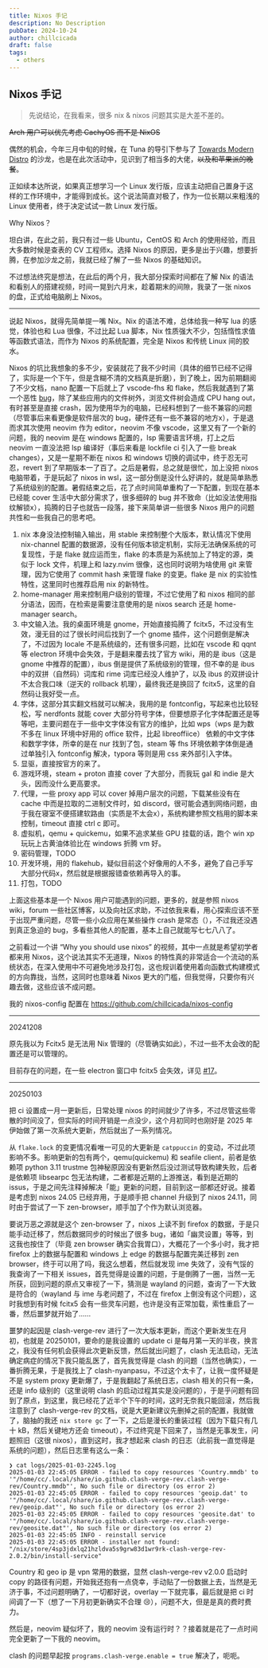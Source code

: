 ```yaml
---
title: Nixos 手记
description: No Description
pubDate: 2024-10-24
author: chillcicada
draft: false
tags:
  - others
---
```


## Nixos 手记

> 先说结论，在我看来，很多 nix & nixos 问题其实是大差不差的。

~~Arch 用户可以优先考虑 CachyOS 而不是 NixOS~~

偶然的机会，今年三月中旬的时候，在 Tuna 的导引下参与了 [Towards Modern Distro](https://tuna.moe/event/2024/towards-modern-distro/) 的沙龙，也是在此次活动中，见识到了相当多的大佬，~~以及和苹果派的晚餐~~。

正如续本达所说，如果真正想学习一个 Linux 发行版，应该主动把自己置身于这样的工作环境中，才能得到成长。这个说法简直对极了，作为一位长期以来粗浅的 Linux 使用者，终于决定试试一款 Linux 发行版。

Why Nixos？

坦白讲，在此之前，我只有过一些 Ubuntu，CentOS 和 Arch 的使用经验，而且大多数时候是查表的 CV 工程师x。选择 Nixos 的原因，更多是出于兴趣，想要折腾，在参加沙龙之前，我就已经了解了一些 Nixos 的基础知识。

不过想法终究是想法，在此后的两个月，我大部分探索时间都在了解 Nix 的语法和看别人的搭建视频，时间一晃到六月末，趁着期末的间隙，我录了一张 nixos 的盘，正式给电脑刷上 Nixos。

---

说起 Nixos，就得先简单提一嘴 Nix。Nix 的语法不难，总体给我一种写 lua 的感觉，体验也和 Lua 很像，不过比起 Lua 脚本，Nix 性质强大不少，包括惰性求值等函数式语法，而作为 Nixos 的系统配置，完全是 Nixos 和传统 Linux 间的胶水。

Nixos 的坑比我想象的多不少，安装就花了我不少时间（具体的细节已经不记得了，实际是一个下午，但是含糊不清的文档真是折磨），到了晚上，因为前期翻阅了不少文档，nano 配置一下后就上了 vscode-fhs 和 flake，然后我就遇到了第一个恶性 [bug](https://github.com/chillcicada/nixos-config/issues/5)，除了某些应用内的文件树外，浏览文件树会造成 CPU hang out，有时甚至是直接 crash，因为使用华为的电脑，已经料想到了一些不兼容的问题（尽管事后来看更像是软件层次的 bug，硬件还有一些不兼容的地方x），于是退而求其次使用 neovim 作为 editor，neovim 不像 vscode，这里又有了一个新的问题，我的 neovim 是在 windows 配置的，lsp 需要语言环境，打上之后 neovim 一直没法把 lsp 编译好（事后来看是 lockfile ci 引入了一些 break changes），又是一星期不断在 nixos 和 windows 切换的调试中，终于忍无可忍，revert 到了早期版本一了百了。之后是暑假，总之就是很忙，加上没把 nixos 电脑带着，于是玩起了 nixos in wsl，这一部分倒是没什么好讲的，就是简单熟悉了系统级别的配置。暑假结束之后，花了点时间简单重构了一下配置，到现在基本已经能 cover 生活中大部分需求了，很多细碎的 bug 并不致命（比如没法使用指纹解锁x），捣腾的日子也就告一段落，接下来简单讲一些很多 Nixos 用户的问题共性和一些我自己的思考吧。

1. nix 本身没法控制输入输出，用 stable 来控制整个大版本，默认情况下使用 nix-channel 配置的数据源，没有任何版本锁定机制，实际无法确保系统的可复现性，于是 flake 就应运而生，flake 的本质是为系统加上了特定的源，类似于 lock 文件，机理上和 lazy.nvim 很像，这也同时说明为啥使用 git 来管理，因为它使用了 commit hash 来管理 flake 的变更。flake 是 nix 的实验性特性，这里同时也推荐启用 nix 的新特性。
2. home-manager 用来控制用户级别的管理，不过它使用了和 nixos 相同的部分语法，因而，在检索是需要注意使用的是 nixos search 还是 home-manager search。
3. 中文输入法。我的桌面环境是 gnome，开始直接捣腾了 fcitx5，不过没有生效，漫无目的过了很长时间后找到了一个 gnome 插件，这个问题倒是解决了，不过因为 locale 不是系统级的，还有很多问题，比如在 vscode 和 qqnt 等 electron 环境中会失效，于是翻来覆去找了官方 wiki，用的是 ibus（这是 gnome 中推荐的配置），ibus 倒是提供了系统级别的管理，但不幸的是 ibus 中的双拼（自然码）词库和 rime 词库已经没人维护了，以及 ibus 的双拼设计不太合我口味（逆天的 rollback 机理），最终我还是换回了 fcitx5，这里的自然码让我好受一点。
4. 字体，这部分其实翻文档就可以解决，我用的是 fontconfig，写起来也比较轻松，写 nerdfonts 就能 cover 大部分符号字体，但要想原子化字体配置还是等等吧，主要问题在于一些中文字体没有官方的维护，比如 wps（wps 是为数不多在 linux 环境中好用的 office 软件，比起 libreoffiice） 依赖的中文字体和数学字体，所幸的是在 nur 找到了包，steam 等 fhs 环境依赖字体倒是通过单独引入 fontconfig 解决，typora 等则是用 css 来外部引入字体。
5. 显驱，直接按官方的来了。
6. 游戏环境，steam + proton 直接 cover 了大部分，而我玩 gal 和 indie 是大头，因而没什么更高要求。
7. 代理，一些 proxy app 可以 cover 掉用户层次的问题，下载某些没有在 cache 中而是拉取的二进制文件时，如 discord，很可能会遇到网络问题，由于我在寝室不便搭建软路由（实质是不太会x），系统构建参照文档用的脚本来控制，timeout 直接 ctrl c 即可。
8. 虚拟机，qemu + quickemu，如果不追求某些 GPU 挂载的话，跑个 win xp 玩玩上古黄油体验比在 windows 折腾 vm 好。
9. 密码管理，TODO
10. 开发环境，用的 flakehub，疑似目前这个好像用的人不多，避免了自己手写大部分代码x，然后就是根据报错查依赖再导入的事。
11. 打包，TODO

上面这些基本是一个 Nixos 用户可能遇到的问题，更多的，就是参照 nixos wiki，forum 一些社区博客，以及向社区求助，不过依我来看，用心探索应该不至于出现严重问题，尽管一些小众应用在某些操作 crash 是常态（），不过我还没遇到真正急迫的 bug，多看些其他人的配置，基本上自己就能写七七八八了。

之前看过一个讲 “Why you should use nixos” 的视频，其中一点就是希望初学者都来用 Nixos，这个说法其实不无道理，Nixos 的特性真的非常适合一个流动的系统状态，在深入使用中不可避免地涉及打包，这也规训着使用着向函数式构建模式的方向靠拢，当然，这同时也意味着 Nixos 更大的门槛，但我觉得，只要你有兴趣去做，这些应该不成问题。

我的 nixos-config 配置在 <https://github.com/chillcicada/nixos-config>

---

20241208

原先我以为 Fcitx5 是无法用 Nix 管理的（尽管确实如此），不过一些不太会改的配置还是可以管理的。

目前存在的问题，在一些 electron 窗口中 fcitx5 会失效，详见 [#17](https://github.com/chillcicada/nixos-config/issues/17)。

---

20250103

把 ci 设置成一月一更新后，日常处理 nixos 的时间就少了许多，不过尽管这些零散的时间没了，但实际的时间开销是一点没少，这个月初同时也刚好是 2025 年伊始做了第一次系统大更新，然后就出了一系列情况。

从 `flake.lock` 的变更情况看唯一可见的大更新是 `catppuccin` 的变动，不过此项影响不多。影响更新的包有两个，qemu(quickemu) 和 seafile client，前者是依赖项 python 3.11 trustme 包神秘原因没有更新然后没过测试导致构建失败，后者是依赖项 libsearpc 包无法构建，二者都是近期的上游推送，看到是近期的 issus，于是之间先注释掉解决「能」更新的问题，目前到这一部都还好说。接着是考虑到 nixos 24.05 已经弃用，于是顺手把 channel 升级到了 nixos 24.11，同时由于尝试了一下 zen-browser，顺手加了个作为默认浏览器。

要说万恶之源就是这个 zen-browser 了，nixos 上读不到 firefox 的数据，于是只能手动迁移了，然后数据同步的时候出了很多 bug，诸如「幽灵设置」等等，到这我也按住了（毕竟 zen browser 确实合我胃口），大概花了一个多小时，我才把 firefox 上的数据与配置和 windows 上 edge 的数据与配置完美迁移到 zen browser，终于可以用了吗，我这么想着，然后就发现 ime 失效了，没有气馁的我查询了一下相关 issues，首先觉得是设置的问题，于是倒腾了一圈，当然一无所获，回到问题的原点又审视了一下，猜测是 wayland 的问题，查询了一下大致是符合的（wayland 与 ime 与老问题了，不过在 firefox 上倒没有这个问题），这时我想到有时候 fcitx5 会有一些灵车问题，也许是没有正常加载，索性重启了一番，然后噩梦就开始了……

噩梦的起因是 clash-verge-rev 进行了一次大版本更新，而这个更新发生在月初，也就是 20250101，要命的是我设置的 update ci 是每月第一天的半夜，换言之，我没有任何机会获得此次更新反馈，然后就出问题了，clash 无法启动，无法确定病症的情况下我只能乱医了，首先我觉得是 clash 的问题（当然也确实），一番折腾无果，于是我找上了 clash-nyanpasu，不过这个太卡了，让我一度怀疑是不是 system proxy 更新爆了，于是我翻起了系统日志，clash 相关的只有一条，还是 info 级别的（这里说明 clash 的启动过程其实是没问题的），于是乎问题有回到了原点，到这里，我已经花了近半个下午的时间，这时无奈我只能回滚，然后我注意到了 clash-verge-rev 的文档，说是大更新建议先删掉之前的配置，我就做了，脑抽的我还 `nix store gc` 了一下，之后是漫长的重装过程（因为下载只有几十 kB，然后关键地方还会 timeout），不过终究是下回来了，当然是无事发生，问题照旧（这很 nixos），直到这时，我才想起来 clash 的日志（此前我一直觉得是系统的问题），然后日志里有这么一条：

```log
❯ cat logs/2025-01-03-2245.log
2025-01-03 22:45:05 ERROR - failed to copy resources 'Country.mmdb' to '"/home/cc/.local/share/io.github.clash-verge-rev.clash-verge-rev/Country.mmdb"', No such file or directory (os error 2)
2025-01-03 22:45:05 ERROR - failed to copy resources 'geoip.dat' to '"/home/cc/.local/share/io.github.clash-verge-rev.clash-verge-rev/geoip.dat"', No such file or directory (os error 2)
2025-01-03 22:45:05 ERROR - failed to copy resources 'geosite.dat' to '"/home/cc/.local/share/io.github.clash-verge-rev.clash-verge-rev/geosite.dat"', No such file or directory (os error 2)
2025-01-03 22:45:05 INFO - reinstall service
2025-01-03 22:45:05 ERROR - installer not found: "/nix/store/4sp3jdxlq21hzldva5s9grw83d1wr9rk-clash-verge-rev-2.0.2/bin/install-service"
```

Country 和 geo ip 是 vpn 常用的数据，显然 clash-verge-rev v2.0.0 启动时 copy 的路径有问题，开始我还抱有一点侥幸，手动贴了一份数据上去，当然是无济于事，不过问题明确了，一切都好说，overlay 一下就完事，最后就是把 ci 时间调了一下（想了一下月初更新确实不合理 :cry:），问题不大，但是是真的费时费力。

然后是，neovim 疑似坏了，我的 neovim 没有运行时？？接着就是花了一点时间完全更新了一下我的 neovim。

clash 的问题早起按 `programs.clash-verge.enable = true` 解决了，呃呃。

